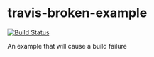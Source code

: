 # travis-broken-example
[![Build Status](https://travis-ci.org/quesow/travis-broken-example.svg?branch=master)](https://travis-ci.org/quesow/travis-broken-example)

An example that will cause a build failure
